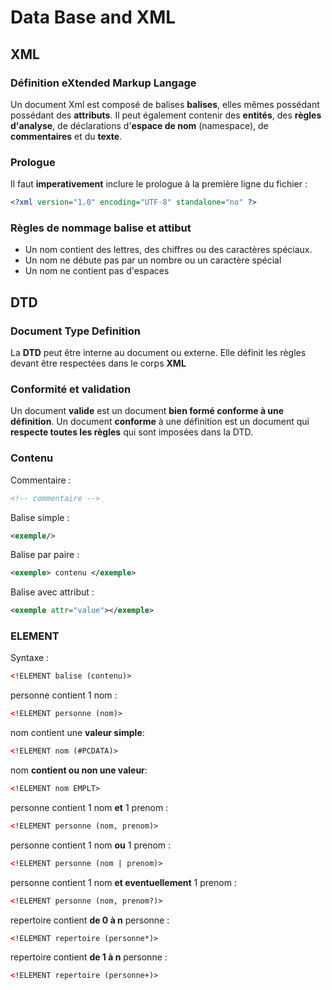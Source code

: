 # Data Base and XML

## XML
### Définition eXtended Markup Langage

Un document Xml est composé de balises **balises**, elles mêmes possédant possédant des **attributs**. Il peut également contenir des **entités**, des **règles d'analyse**, de déclarations d'**espace de nom** (namespace), de **commentaires** et du **texte**.

### Prologue

Il faut **imperativement** inclure le prologue à la première ligne du fichier :
````xml
<?xml version="1.0" encoding="UTF-8" standalone="no" ?>
````
### Règles de nommage balise et attibut

- Un nom contient des lettres, des chiffres ou des caractères spéciaux.
- Un nom ne débute pas par un nombre ou un caractère spécial
- Un nom ne contient pas d'espaces


## DTD

### Document Type Definition

La **DTD** peut être interne au document ou externe. Elle définit les règles devant être respectées dans le corps **XML**

### Conformité et validation

Un document **valide** est un document **bien formé conforme à une définition**. Un document **conforme** à une définition est un document qui **respecte toutes les règles** qui sont imposées dans la DTD.


### Contenu 

Commentaire :
````xml
<!-- commentaire -->
````

Balise simple :
````xml
<exemple/>
````

Balise par paire :
````xml
<exemple> contenu </exemple>
````

Balise avec attribut :
````xml
<exemple attr="value"></exemple>
````

### ELEMENT

Syntaxe :
````xml
<!ELEMENT balise (contenu)>
````

personne contient 1 nom :
````xml
<!ELEMENT personne (nom)>
````

nom contient une **valeur simple**:
````xml
<!ELEMENT nom (#PCDATA)>
````

nom **contient ou non une valeur**:
````xml
<!ELEMENT nom EMPLT>
````

personne contient 1 nom **et** 1 prenom :
````xml
<!ELEMENT personne (nom, prenom)>
````

personne contient 1 nom **ou** 1 prenom :
````xml
<!ELEMENT personne (nom | prenom)>
````
personne contient 1 nom **et eventuellement** 1 prenom :
````xml
<!ELEMENT personne (nom, prenom?)>
````
repertoire contient **de 0 à n** personne :
````xml
<!ELEMENT repertoire (personne*)>
````

repertoire contient **de 1 à n** personne :
````xml
<!ELEMENT repertoire (personne+)>
````

















